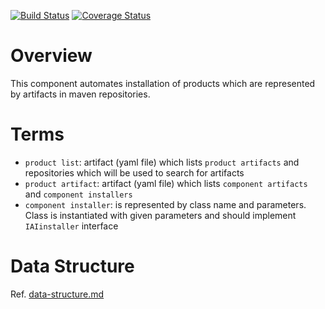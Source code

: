 [![Build Status](https://travis-ci.org/scm4j/scm4j-ai.svg?branch=master)](https://travis-ci.org/scm4j/scm4j-ai)
[![Coverage Status](https://coveralls.io/repos/scm4j/scm4j-ai/badge.png)](https://coveralls.io/r/scm4j/scm4j-ai)

# Overview
This component automates installation of products which are represented by artifacts in maven repositories. 

# Terms

- `product list`: artifact (yaml file) which lists `product artifacts` and repositories which will be used to search for artifacts
- `product artifact`: artifact (yaml file) which lists `component artifacts` and `component installers`
- `component installer`: is represented by class name and parameters. Class is instantiated with given parameters and should implement `IAIinstaller` interface
  
# Data Structure

Ref. [data-structure.md](data-structure.md)
  
  





